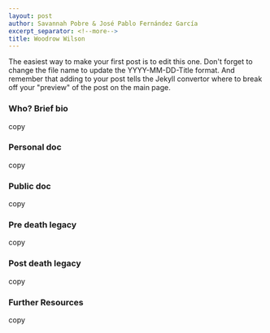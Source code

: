 ```yaml
---
layout: post
author: Savannah Pobre & José Pablo Fernández García
excerpt_separator: <!--more-->
title: Woodrow Wilson
---
```


The easiest way to make your first post is to edit this one. Don't forget to change the file name to update the YYYY-MM-DD-Title format. And remember that adding <!--more--> to your post tells the Jekyll convertor where to break off your "preview" of the post on the main page.

### Who? Brief bio ###
copy

### Personal doc ###
copy

### Public doc ###
copy

### Pre death legacy ###
copy

### Post death legacy ###
copy

### Further Resources ###
copy
